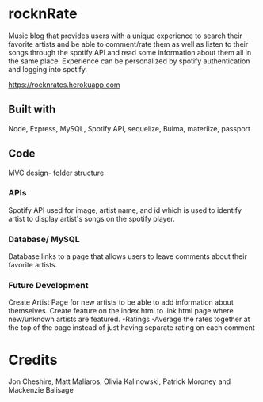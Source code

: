 # rocknRate

Music blog that provides users with a unique experience to search their favorite artists and be able to comment/rate them as well as listen to their songs through the spotify API and read some information about them all in the same place. Experience can be personalized by spotify authentication and logging into spotify.

https://rocknrates.herokuapp.com


## Built with

Node, Express, MySQL, Spotify API, sequelize, Bulma, materlize, passport


<!-- ## Features -->

## Code

MVC design- folder structure




### APIs

Spotify API used for image, artist name, and id which is used to identify artist to display artist's songs on the spotify player. 

### Database/ MySQL

Database links to a page that allows users to leave comments about their favorite artists.

### Future Development

Create Artist Page for new artists to be able to add information about themselves.
Create feature on the index.html to link html page where new/unknown artists are featured.
	-Ratings
		-Average the rates together at the top of the page instead of just having separate rating on each comment

# Credits

Jon Cheshire, Matt Maliaros, Olivia Kalinowski, Patrick Moroney and Mackenzie Balisage